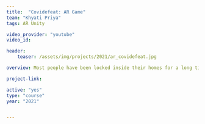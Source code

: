 ```yaml
---
title:  "Covidefeat: AR Game"
team: "Khyati Priya"
tags: AR Unity

video_provider: "youtube"
video_id:

header:
    teaser: /assets/img/projects/2021/ar_covidefeat.jpg

overview: Most people have been locked inside their homes for a long time as a result of the worldwide pandemic. Working/Studying in an online mode leads to sitting in the same posture for long. CoviDefeat, an AR app, is intended to gamify physical movements. Virus cells keep appearing from random directions. Find them, shoot them, and enjoy!

project-link: 

active: "yes"
type: "course"
year: "2021"


---
```

